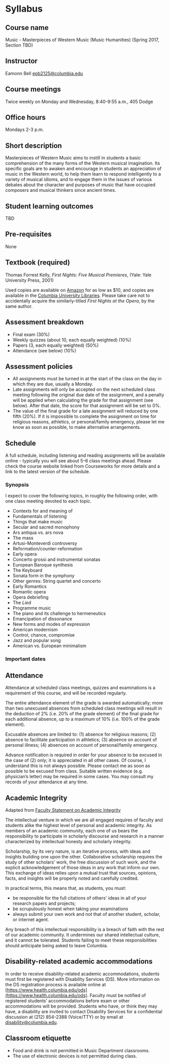 # Syllabus

## Course name 

Music - Masterpieces of Western Music (Music Humanities) (Spring 2017, Section TBD)

## Instructor

Eamonn Bell <epb2125@columbia.edu>

## Course meetings

Twice weekly on Monday and Wednesday, 8:40-9:55 a.m., 405 Dodge

## Office hours

Mondays 2-3 p.m.

## Short description

Masterpieces of Western Music aims to instill in students a basic comprehension of the many forms of the Western musical imagination. Its specific goals are to awaken and encourage in students an appreciation of music in the Western world, to help them learn to respond intelligently to a variety of musical idioms, and to engage them in the issues of various debates about the character and purposes of music that have occupied composers and musical thinkers since ancient times.

## Student learning outcomes

TBD

## Pre-requisites

None

## Textbook (required)

Thomas Forrest Kelly, _First Nights: Five Musical Premieres_, (Yale: Yale University Press, 2001)

Used copies are available on [Amazon](https://www.amazon.com/gp/offer-listing/0300091052/) for as low as $10, and copies are available in the [Columbia University Libraries](https://clio.columbia.edu/catalog/2603535). Please take care not to accidentally acquire the similarly-titled _First Nights at the Opera_, by the same author.

## Assessment breakdown

- Final exam (30%)
- Weekly quizzes (about 10, each equally weighted) (10%)
- Papers (3, each equally weighted) (50%)
- Attendance (see below) (10%)

## Assessment policies

* All assignments must be turned in at the start of the class on the day in which they are due, usually a Monday.
* Late assignments will only be accepted on the next scheduled class meeting following the original due date of the assignment, and a penalty will be applied when calculating the grade for that assignment (see below). After that date, the score for that assignment will be set to 0%.
* The value of the final grade for a late assignment will reduced by one fifth (20%). If it is impossible to complete the assignment on time for religious reasons, athletics, or personal/family emergency, please let me know as soon as possible, to make alternative arrangements.

## Schedule

A full schedule, including listening and reading assignments will be available online - typically you will see about 5–6 class meetings ahead. Please check the course website linked from Courseworks for more details and a link to the latest version of the schedule.

### Synopsis

I expect to cover the following topics, in roughly the following order, with one class meeting devoted to each topic.

- Contexts for and meaning of
- Fundamentals of listening
- Things that make music
- Secular and sacred monophony
- Ars antiqua vs. ars nova
- The mass
- Artusi-Monteverdi controversy
- Reformation/counter-reformation
- Early opera
- Concerto grossi and instrumental sonatas
- European Baroque synthesis
- The Keyboard
- Sonata form in the symphony
- Other genres: String quartet and concerto
- Early Romantics
- Romantic opera
- Opera debriefing
- The _Lied_
- Programme music
- The piano and its challenge to hermeneutics
- Emancipation of dissonance
- New forms and modes of expression
- American modernism
- Control, chance, compromise
- Jazz and popular song
- American vs. European minimalism

### Important dates

## Attendance

Attendance at scheduled class meetings, quizzes and examinations is a requirement of this course, and will be recorded regularly. 

The entire attendance element of the grade is awarded automatically; more than two unexcused absences from scheduled class meetings will result in the deduction of 2% (i.e. 20% of the grade element) of the final grade for each additional absence, up to a maximum of 10% (i.e. 100% of the grade element).

Excusable absences are limited to: (1) absence for religious reasons; (2) absence to facilitate participation in athletics; (3) absence on account of personal illness; (4) absences on account of personal/family emergency.

Advance notification is required in order for your absence to be excused in the case of (2) only; it is appreciated in all other cases. Of course, I understand this is not always possible. Please contact me as soon as possible to be excused from class. Suitable written evidence (e.g. physician’s letter) may be required in some cases. You may consult my records of your attendance at any time. 

## Academic Integrity
Adapted from [Faculty Statement on Academic Integrity](https://www.college.columbia.edu/academics/integrity-statement)

The intellectual venture in which we are all engaged requires of faculty and students alike the highest level of personal and academic integrity. As members of an academic community, each one of us bears the responsibility to participate in scholarly discourse and research in a manner characterized by intellectual honesty and scholarly integrity.

Scholarship, by its very nature, is an iterative process, with ideas and insights building one upon the other. Collaborative scholarship requires the study of other scholars' work, the free discussion of such work, and the explicit acknowledgement of those ideas in any work that inform our own. This exchange of ideas relies upon a mutual trust that sources, opinions, facts, and insights will be properly noted and carefully credited.

In practical terms, this means that, as students, you must:

* be responsible for the full citations of others' ideas in all of your research papers and projects;
* be scrupulously honest when taking your examinations
* always submit your own work and not that of another student, scholar, or internet agent.

Any breach of this intellectual responsibility is a breach of faith with the rest of our academic community. It undermines our shared intellectual culture, and it cannot be tolerated. Students failing to meet these responsibilities should anticipate being asked to leave Columbia.

## Disability-related academic accommodations

In order to receive disability-related academic accommodations, students must first be registered with Disability Services (DS). More information on the DS registration process is available online at [https://www.health.columbia.edu/ods](https://www.health.columbia.edu/ods). Faculty must be notified of registered students’ accommodations before exam or other accommodations will be provided. Students who have, or think they may have, a disability are invited to contact Disability Services for a confidential discussion at (212) 854-2388 (Voice/TTY) or by email at <disability@columbia.edu>.

## Classroom etiquette

* Food and drink is not permitted in Music Department classrooms.
* The use of electronic devices is not permitted during class.
